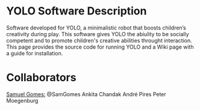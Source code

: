 # YOLO Software Description
Software developed for YOLO, a minimalistic robot that boosts children’s creativity during play. This software gives YOLO the abiulity to be socially competent and to promote children's creative abilities throught interaction. This page provides the source code for running YOLO and a Wiki page with a guide for installation.


# Collaborators
[Samuel Gomes:](https://samgomes.github.io/) @SamGomes
Ankita Chandak
André Pires
Peter Moegenburg

